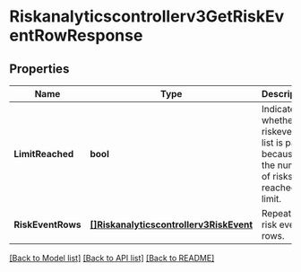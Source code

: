# Riskanalyticscontrollerv3GetRiskEventRowResponse

## Properties
Name | Type | Description | Notes
------------ | ------------- | ------------- | -------------
**LimitReached** | **bool** | Indicate whether riskevent list is partial because the number of risks reached the limit. | [optional] [default to null]
**RiskEventRows** | [**[]Riskanalyticscontrollerv3RiskEvent**](riskanalyticscontrollerv3RiskEvent.md) | Repeated risk event rows. | [optional] [default to null]

[[Back to Model list]](../README.md#documentation-for-models) [[Back to API list]](../README.md#documentation-for-api-endpoints) [[Back to README]](../README.md)

